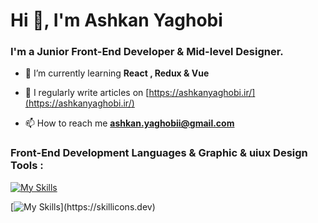 
<h1 align="left">Hi 👋, I'm Ashkan Yaghobi</h1>
<h3 align="left">I'm a Junior Front-End Developer & Mid-level Designer.</h3>

- 🌱 I’m currently learning **React , Redux & Vue**

- 📝 I regularly write articles on [https://ashkanyaghobi.ir/](https://ashkanyaghobi.ir/)

- 📫 How to reach me **ashkan.yaghobii@gmail.com**

<h3 align="left">Front-End Development Languages & Graphic & uiux Design Tools :</h3>
<p align="left">
</p>


[![My Skills](https://skillicons.dev/icons?i=html,css,scss,js,bootstrap,jquery,react,redux,github,wordpress)](https://skillicons.dev)
 <br>

[![My Skills](https://skillicons.dev/icons?i=illustrator,photoshop,xd,)](https://skillicons.dev)

